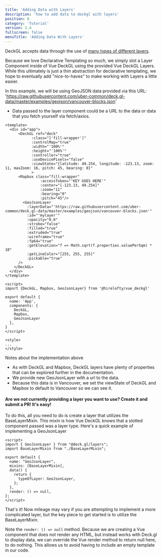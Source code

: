 ```yaml
---
title: 'Adding Data with Layers'
description: 'how to add data to deckgl with layers'
position: 8
category: 'Tutorial'
version: 1.4
fullscreen: false
menuTitle: 'Adding Data With Layers'
---
```


DeckGL accepts data through the use of [many types of different layers](https://deck.gl/docs/api-reference/layers). 

Because we love Declarative Templating so much, we simply slot a Layer Component inside of Vue DeckGL using the provided Vue DeckGL Layers. While this ultimately is just a thin abstraction for declarative templating, we hope to eventually add "nice-to-haves" to make working with Layers a little easier.
 

In this example, we will be using GeoJSON data provided via this URL: 'https://raw.githubusercontent.com/uber-common/deck.gl-data/master/examples/geojson/vancouver-blocks.json'
  - Data passed to the layer component could be a URL to the data or data that you fetch yourself via fetch/axios.

```
<template>
  <div id="app">
      <DeckGL ref="deck"
            :class="['fill-wrapper']"
            :controlMap="true"
            :width="'100%'"
            :height="'100%'"
            :controller="true"
            :useDevicePixels="false"
            :viewState="{latitude: 49.254, longitude: -123.13, zoom: 11, maxZoom: 16, pitch: 45, bearing: 0}"
            >
      <Mapbox class="fill-wrapper" 
                :accessToken="'KEY GOES HERE'"                 
                :center="[-123.13, 49.254]"
                :zoom="11"
                :bearing="0"
                :pitch="45"/>
        <GeoJsonLayer 
          :layerData="'https://raw.githubusercontent.com/uber-common/deck.gl-data/master/examples/geojson/vancouver-blocks.json'"             
          :id="'mylayer'"
          :opacity="0.8"
          :stroke="false"
          :filled="true"
          :extruded="true"
          :wireframe="true"
          :fp64="true"
          :getElevation="f => Math.sqrt(f.properties.valuePerSqm) * 10"
          :getLineColor="[255, 255, 255]"
          :pickable="true"
      />
    </DeckGL>
  </div>
</template>

<script>
import {DeckGL, Mapbox, GeoJsonLayer} from '@hirelofty/vue_deckgl'

export default {
  name: 'App',
  components: {
    DeckGL,
    Mapbox,
    GeoJsonLayer
  }, 
}
</script>

<style>
...
</style>
```

Notes about the implementation above
- As with DeckGL and Mapbox, DeckGL layers have plenty of properties that can be explored further in the documentation.
- We provide new GeoJsonLayer with a url to the data.
- Because this data is in Vancouver, we set the viewState of DeckGL and Mapbox to default to Vancouver so we can see it.

#### Are we not currently providing a layer you want to use? Create it and submit a PR! It's easy!

To do this, all you need to do is create a layer that utilizes the BaseLayerMixin. This mixin is how Vue DeckGL knows that a slotted component passed was a layer type. Here's a quick example of implementing a GeoJsonLayer

```
<script>
import { GeoJsonLayer } from "@deck.gl/layers";
import BaseLayerMixin from "./BaseLayerMixin";

export default {
  name: "GeoJsonLayer",
  mixins: [BaseLayerMixin],
  data() {
    return {
      typeOfLayer: GeoJsonLayer,
    };
  },
  render: () => null,
};
</script>

```
That's it! Now mileage may vary if you are attempting to implement a more complicated layer, but the key piece to get started is to utilize the BaseLayerMixin.

Note the `render: () => null` method. Because we are creating a Vue component that does not render any HTML, but instead works with Deck.gl to display data, we can override the Vue render method to return null here, to do nothing. This allows us to avoid having to include an empty template in our code.